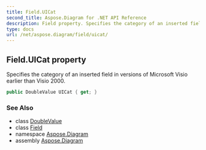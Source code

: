 ```yaml
---
title: Field.UICat
second_title: Aspose.Diagram for .NET API Reference
description: Field property. Specifies the category of an inserted field in versions of Microsoft Visio earlier than Visio 2000
type: docs
url: /net/aspose.diagram/field/uicat/
---
```

## Field.UICat property

Specifies the category of an inserted field in versions of Microsoft Visio earlier than Visio 2000.

```csharp
public DoubleValue UICat { get; }
```

### See Also

* class [DoubleValue](../../doublevalue/)
* class [Field](../)
* namespace [Aspose.Diagram](../../field/)
* assembly [Aspose.Diagram](../../../)


